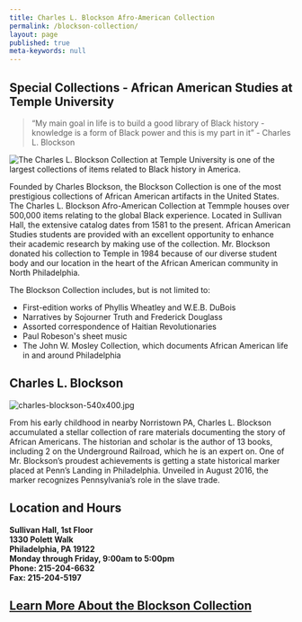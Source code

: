 ```yaml
---
title: Charles L. Blockson Afro-American Collection
permalink: /blockson-collection/
layout: page
published: true
meta-keywords: null
---
```


## Special Collections - African American Studies at Temple University

> “My main goal in life is to build a good library of Black history - knowledge is a form of Black power and this is my part in it” - Charles L. Blockson

![The Charles L. Blockson Collection at Temple University is one of the largest collections of items related to Black history in America. ]({{site.baseurl}}/media/blockson_collection.jpg)

Founded by Charles Blockson, the Blockson Collection is one of the most prestigious collections of African American artifacts in the United States. The Charles L. Blockson Afro-American Collection at Temmple houses over 500,000 items relating to the global Black experience. Located in Sullivan Hall, the extensive catalog dates from 1581 to the present. African American Studies students are provided with an excellent opportunity to enhance their academic research by making use of the collection. Mr. Blockson donated his collection to Temple in 1984 because of our diverse student body and our location in the heart of the African American community in North Philadelphia. 

The Blockson Collection includes, but is not limited to: 

- First-edition works of Phyllis Wheatley and W.E.B. DuBois
- Narratives by Sojourner Truth and Frederick Douglass
- Assorted correspondence of Haitian Revolutionaries
- Paul Robeson's sheet music
- The John W. Mosley Collection, which documents African American life in and around Philadelphia

## Charles L. Blockson

![charles-blockson-540x400.jpg]({{site.baseurl}}/media/charles-blockson-540x400.jpg)

From his early childhood in nearby Norristown PA, Charles L. Blockson accumulated a stellar collection of rare materials documenting the story of African Americans. The historian and scholar is the author of 13 books, including 2 on the Underground Railroad, which he is an expert on. One of Mr. Blockson’s proudest achievements is getting a state historical marker placed at Penn’s Landing in Philadelphia. Unveiled in August 2016, the marker recognizes Pennsylvania’s role in the slave trade.

## Location and Hours

**Sullivan Hall, 1st Floor <br>
1330 Polett Walk <br>
Philadelphia, PA 19122 <br>
Monday through Friday, 9:00am to 5:00pm <br>
Phone: 215-204-6632 <br>
Fax: 215-204-5197** <br>

## [Learn More About the Blockson Collection](http://library.temple.edu/collections/blockson/)
